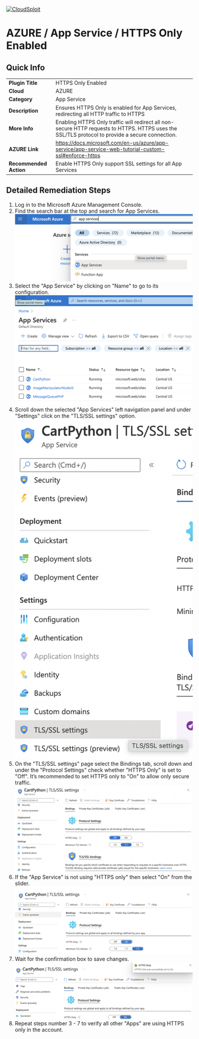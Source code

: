 [![CloudSploit](https://cloudsploit.com/img/logo-new-big-text-100.png "CloudSploit")](https://cloudsploit.com)

# AZURE / App Service / HTTPS Only Enabled

## Quick Info

| | |
|-|-|
| **Plugin Title** | HTTPS Only Enabled |
| **Cloud** | AZURE |
| **Category** | App Service |
| **Description** | Ensures HTTPS Only is enabled for App Services, redirecting all HTTP traffic to HTTPS |
| **More Info** | Enabling HTTPS Only traffic will redirect all non-secure HTTP requests to HTTPS. HTTPS uses the SSL/TLS protocol to provide a secure connection. |
| **AZURE Link** | https://docs.microsoft.com/en-us/azure/app-service/app-service-web-tutorial-custom-ssl#enforce-https |
| **Recommended Action** | Enable HTTPS Only support SSL settings for all App Services |

## Detailed Remediation Steps

1. Log in to the Microsoft Azure Management Console.
2. Find the search bar at the top and search for App Services. </br> <img src="/resources/azure/appservice/https-only-enabled/step2.png"/>
3. Select the "App Service" by clicking on "Name" to go to its configuration.</br> <img src="/resources/azure/appservice/https-only-enabled/step3.png"/>
4. Scroll down the selected "App Services" left navigation panel and under "Settings" click on the "TLS/SSL settings" option.</br> <img src="/resources/azure/appservice/https-only-enabled/step4.png"/>
5. On the "TLS/SSL settings" page select the Bindings tab, scroll down and under the "Protocol Settings" check whether "HTTPS Only" is set to "Off". It’s recommended to set HTTPS only to "On" to allow only secure traffic.</br> <img src="/resources/azure/appservice/https-only-enabled/step5.png"/>
6. If the "App Service" is not using "HTTPS only" then select "On" from the slider.</br> <img src="/resources/azure/appservice/https-only-enabled/step6.png"/>
7. Wait for the confirmation box to save changes.</br> <img src="/resources/azure/appservice/https-only-enabled/step7.png"/>
8. Repeat steps number 3 - 7 to verify all other "Apps" are using HTTPS only in the account.</br>
